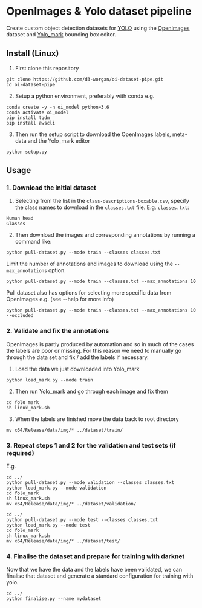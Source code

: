 # OpenImages & Yolo dataset pipeline
Create custom object detection datasets for [YOLO](https://github.com/AlexeyAB/darknet) using the [OpenImages](https://storage.googleapis.com/openimages/web/download.html) dataset and [Yolo_mark](https://github.com/AlexeyAB/Yolo_mark) bounding box editor.


## Install (Linux)
1. First clone this repository
```
git clone https://github.com/d3-worgan/oi-dataset-pipe.git
cd oi-dataset-pipe
```

2. Setup a python environment, preferably with conda e.g.
```
conda create -y -n oi_model python=3.6
conda activate oi_model
pip install tqdm
pip install awscli
```

3. Then run the setup script to download the OpenImages labels, meta-data and the Yolo_mark editor
```
python setup.py
```

## Usage
### 1. Download the initial dataset
1. Selecting from the list in the ```class-descriptions-boxable.csv```, specify the class names to download in 
the ```classes.txt``` file. E.g. 
```classes.txt```:
```
Human head
Glasses
```

2. Then download the images and corresponding annotations by running a command like:
```
python pull-dataset.py --mode train --classes classes.txt
```

Limit the number of annotations and images to download using the ```--max_annotations``` option. 
```
python pull-dataset.py --mode train --classes.txt --max_annotations 10
```

Pull dataset also has options for selecting more specific data from OpenImages e.g. (see --help for more info)
```
python pull-dataset.py --mode train --classes.txt --max_annotations 10 --occluded
```


### 2. Validate and fix the annotations
OpenImages is partly produced by automation and so in much of the cases the labels are poor or missing. 
For this reason we need to manually go through the data set and fix / add the labels if necessary.

1. Load the data we just downloaded into Yolo_mark
```
python load_mark.py --mode train
```

2. Then run Yolo_mark and go through each  image and fix them
```
cd Yolo_mark
sh linux_mark.sh
```

3. When the labels are finished move the data back to root directory
```
mv x64/Release/data/img/* ../dataset/train/
```

### 3. Repeat steps 1 and 2 for the validation and test sets (if required)
E.g.
```
cd ../
python pull-dataset.py --mode validation --classes classes.txt
python load_mark.py --mode validation
cd Yolo_mark
sh linux_mark.sh
mv x64/Release/data/img/* ../dataset/validation/

cd ../
python pull-dataset.py --mode test --classes classes.txt
python load_mark.py --mode test
cd Yolo_mark
sh linux_mark.sh
mv x64/Release/data/img/* ../dataset/test/
```

### 4. Finalise the dataset and prepare for training with darknet
Now that we have the data and the labels have been validated, we can finalise that 
dataset and generate a standard configuration for training with yolo.

```
cd ../
python finalise.py --name mydataset
```
